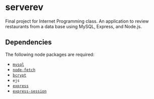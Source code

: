 # serverev
Final project for Internet Programming class. An application to review restaurants from a data base using MySQL, Express, and Node.js.

## Dependencies
The following node packages are required:
- [`mysql`](https://github.com/mysqljs/mysql#readme)
- [`node-fetch`](https://github.com/node-fetch/node-fetch)
- [`bcrypt`](https://github.com/kelektiv/node.bcrypt.js#readme)
- `ejs`
- [`express`](http://expressjs.com/)
- [`express-session`](https://github.com/expressjs/session#readme)
